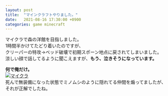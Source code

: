 ```yaml
---
layout: post
title:  "マインクラフトやりました。"
date:   2021-08-16 17:30:00 +0900
categories: game minecraft
---
```

マイクラで森の洋館を目指しました。  
1時間半かけてたどり着いたのですが、  
クリーパーの特攻→ベッド破壊で初期スポーン地点に戻されてしまいました。  
涼しい顔で話してるように聞こえますが、**もう、泣きそうになっています。**  
  
**何で俺だけ。**  
[![マイクラ](https://img.youtube.com/vi/KWP2OTO0Ogk/0.jpg)](https://www.youtube.com/watch?v=KWP2OTO0Ogk&t=7806s)  
死んで無装備になった状態でミノムシのように隠れてる仲間を煽ってましたが、それが正解でしたね。